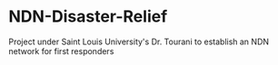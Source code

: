 # NDN-Disaster-Relief
Project under Saint Louis University's Dr. Tourani to establish an NDN network for first responders 
